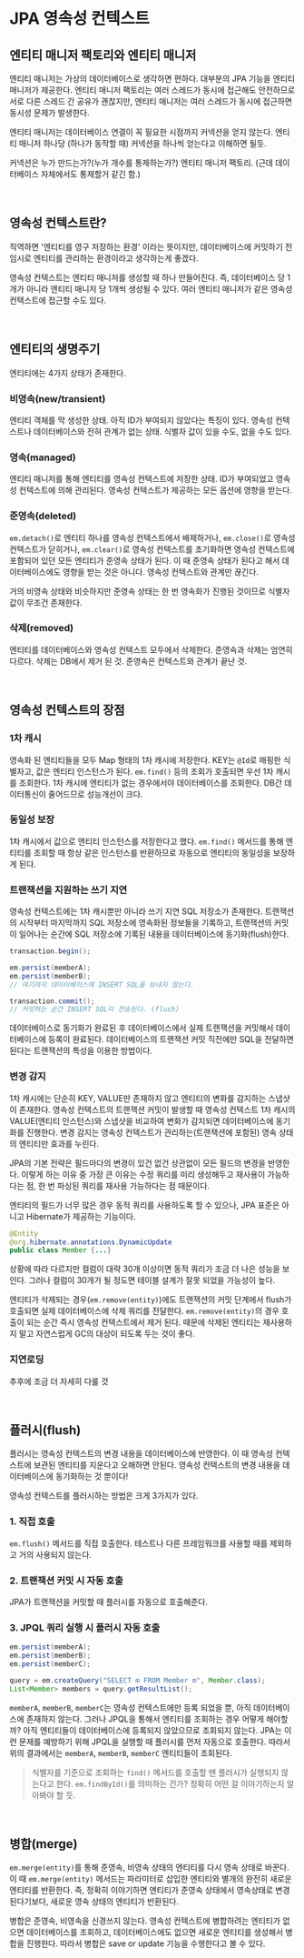 # JPA 영속성 컨텍스트

## 엔티티 매니저 팩토리와 엔티티 매니저
엔티티 매니저는 가상의 데이터베이스로 생각하면 편하다. 대부분의 JPA 기능을 엔티티 매니저가 제공한다.
엔티티 매니저 팩토리는 여러 스레드가 동시에 접근해도 안전하므로 서로 다른 스레드 간 공유가 괜찮지만, 엔티티 매니저는 여러 스레드가 동시에 접근하면 동시성 문제가 발생한다.

엔티티 매니저는 데이터베이스 연결이 꼭 필요한 시점까지 커넥션을 얻지 않는다.
엔티티 매니저 하나당 (하나가 동작할 때) 커넥션을 하나씩 얻는다고 이해하면 될듯.

커넥션은 누가 만드는가?(누가 개수를 통제하는가?) 엔티티 매니저 팩토리. (근데 데이터베이스 자체에서도 통제할거 같긴 함.)

<br>

## 영속성 컨텍스트란?
직역하면 '엔티티를 영구 저장하는 환경' 이라는 뜻이지만, 데이터베이스에 커밋하기 전 임시로 엔티티를 관리하는 환경이라고 생각하는게 좋겠다.

영속성 컨텍스트는 엔티티 매니저를 생성할 때 하나 만들어진다. 즉, 데이터베이스 당 1개가 아니라 엔티티 매니저 당 1개씩 생성될 수 있다.
여러 엔티티 매니저가 같은 영속성 컨텍스트에 접근할 수도 있다.

<br>

## 엔티티의 생명주기
엔티티에는 4가지 상태가 존재한다.

### 비영속(new/transient)
엔티티 객체를 막 생성한 상태. 아직 ID가 부여되지 않았다는 특징이 있다. 영속성 컨텍스트나 데이터베이스와 전혀 관계가 없는 상태.
식별자 값이 있을 수도, 없을 수도 있다.

### 영속(managed)
엔티티 매니저를 통해 엔티티를 영속성 컨텍스트에 저장한 상태. ID가 부여되었고 영속성 컨텍스트에 의해 관리된다. 영속성 컨텍스트가 제공하는 
모든 옵션에 영향을 받는다.

### 준영속(deleted)
`em.detach()`로 엔티티 하나를 영속성 컨텍스트에서 배제하거나, `em.close()`로 영속성 컨텍스트가 닫히거나, `em.clear()`로 영속성 컨텍스트를 초기화하면 영속성 컨텍스트에 포함되어 있던 모든 엔티티가 준영속 상태가 된다.
이 때 준영속 상태가 된다고 해서 데이터베이스에도 영향을 받는 것은 아니다. 영속성 컨텍스트와 관계만 끊긴다.

거의 비영속 상태와 비슷하지만 준영속 상태는 한 번 영속화가 진행된 것이므로 식별자 값이 무조건 존재한다.

### 삭제(removed)
엔티티를 데이터베이스와 영속성 컨텍스트 모두에서 삭제한다. 준영속과 삭제는 엄연히 다르다. 삭제는 DB에서 제거 된 것. 준영속은 컨텍스트와 관계가 끝난 것.

<br>

## 영속성 컨텍스트의 장점
### 1차 캐시
영속화 된 엔티티들을 모두 Map 형태의 1차 캐시에 저장한다. KEY는 `@Id`로 매핑한 식별자고, 값은 엔티티 인스턴스가 된다.
`em.find()` 등의 조회가 호출되면 우선 1차 캐시를 조회한다. 1차 캐시에 엔티티가 없는 경우에서야 데이터베이스를 조회한다.
DB간 데이터통신이 줄어드므로 성능개선이 크다.

### 동일성 보장
1차 캐시에서 값으로 엔티티 인스턴스를 저장한다고 했다. `em.find()` 메서드를 통해 엔티티를 조회할 때 항상 같은 인스턴스를 반환하므로 
자동으로 엔티티의 동일성을 보장하게 된다.

### 트랜잭션을 지원하는 쓰기 지연
영속성 컨텍스트에는 1차 캐시뿐만 아니라 쓰기 지연 SQL 저장소가 존재한다.
트랜잭션의 시작부터 마지막까지 SQL 저장소에 영속화된 정보들을 기록하고, 트랜잭션의 커밋이 일어나는 순간에 
SQL 저장소에 기록된 내용을 데이터베이스에 동기화(flush)한다.

```java
transaction.begin();

em.persist(memberA);
em.persist(memberB);
// 여기까지 데이터베이스에 INSERT SQL을 보내지 않는다.

transaction.commit();
// 커밋하는 순간 INSERT SQL이 전송된다. (flush)
```

데이터베이스로 동기화가 완료된 후 데이터베이스에서 실제 트랜잭션을 커밋해서 데이터베이스에 등록이 완료된다.
데이터베이스의 트랜잭션 커밋 직전에만 SQL을 전달하면 된다는 트랜잭션의 특성을 이용한 방법이다.

### 변경 감지
1차 캐시에는 단순히 KEY, VALUE만 존재하지 않고 엔티티의 변화를 감지하는 스냅샷이 존재한다. 영속성 컨텍스트의 트랜잭션 커밋이 발생할 때 
영속성 컨텍스트 1차 캐시의 VALUE(엔티티 인스턴스)와 스냅샷을 비교하여 변화가 감지되면 데이터베이스에 동기화를 진행한다.
변경 감지는 영속성 컨텍스트가 관리하는(트랜잭션에 포함된) 영속 상태의 엔티티만 효과를 누린다.

JPA의 기본 전략은 필드마다의 변경이 있건 없건 상관없이 모든 필드의 변경을 반영한다.
이렇게 하는 이유 중 가장 큰 이유는 수정 쿼리를 미리 생성해두고 재사용이 가능하다는 점, 한 번 파싱된 쿼리를 재사용 가능하다는 점 때문이다.

엔티티의 필드가 너무 많은 경우 동적 쿼리를 사용하도록 할 수 있으나, JPA 표준은 아니고 Hibernate가 제공하는 기능이다.

```java
@Entity
@org.hibernate.annotations.DynamicUpdate
public class Member {...}
```

상황에 따라 다르지만 컬럼이 대략 30개 이상이면 동적 쿼리가 조금 더 나은 성능을 보인다. 그러나 컬럼이 30개가 될 정도면 테이블 설계가 잘못 되었을 가능성이 높다.

엔티티가 삭제되는 경우(`em.remove(entity)`)에도 트랜잭션의 커밋 단계에서 flush가 호출되면 실제 데이터베이스에 삭제 쿼리를 전달한다.
`em.remove(entity)`의 경우 호출이 되는 순간 즉시 영속성 컨텍스트에서 제거 된다. 때문에 삭제된 엔티티는 재사용하지 말고 자연스럽게 GC의 대상이 되도록 두는 것이 좋다.

### 지연로딩
추후에 조금 더 자세히 다룰 것

<br>

## 플러시(flush)
플러시는 영속성 컨텍스트의 변경 내용을 데이터베이스에 반영한다. 이 때 영속성 컨텍스트에 보관된 엔티티를 지운다고 오해하면 안된다.
영속성 컨텍스트의 변경 내용을 데이터베이스에 동기화하는 것 뿐이다!

영속성 컨텍스트를 플러시하는 방법은 크게 3가지가 있다.

### 1. 직접 호출
`em.flush()` 메서드를 직접 호출한다. 테스트나 다른 프레임워크를 사용할 때를 제외하고 거의 사용되지 않는다.

### 2. 트랜잭션 커밋 시 자동 호출
JPA가 트랜잭션을 커밋할 때 플러시를 자동으로 호출해준다.

### 3. JPQL 쿼리 실행 시 플러시 자동 호출
```java
em.persist(memberA);
em.persist(memberB);
em.persist(memberC);

query = em.createQuery("SELECT m FROM Member m", Member.class);
List<Member> members = query.getResultList();
```

`memberA`, `memberB`, `memberC`는 영속성 컨텍스트에만 등록 되었을 뿐, 아직 데이터베이스에 존재하지 않는다.
그러나 JPQL을 통해서 엔티티를 조회하는 경우 어떻게 해야할까? 아직 엔티티들이 데이터베이스에 등록되지 않았으므로 조회되지 않는다. 
JPA는 이런 문제를 예방하기 위해 JPQL을 실행할 때 플러시를 먼저 자동으로 호출한다.
따라서 위의 결과에서는 `memberA`, `memberB`, `memberC` 엔티티들이 조회된다.

> 식별자를 기준으로 조회하는 `find()` 메서드를 호출할 땐 플러시가 실행되지 않는다고 한다. `em.findById()`를 의미하는 건가? 정확히 어떤 걸 이야기하는지 알아봐야 할 듯.

<br>

## 병합(merge)
`em.merge(entity)`를 통해 준영속, 비영속 상태의 엔티티를 다시 영속 상태로 바꾼다. 이 때 `em.merge(entity)` 메서드는 파라미터로 삽입한 엔티티와 별개의 완전히 새로운 엔티티를 반환한다. 즉, 정확히 이야기하면 엔티티가 준영속 상태에서 영속상태로 변경된다기보다, 새로운 영속 상태의 엔티티가 반환된다.

병합은 준영속, 비영속을 신경쓰지 않는다. 영속성 컨텍스트에 병합하려는 엔티티가 없으면 데이터베이스를 조회하고, 데이터베이스에도 없으면
새로운 엔티티를 생성해서 병합을 진행한다. 따라서 병합은 save or update 기능을 수행한다고 볼 수 있다.
